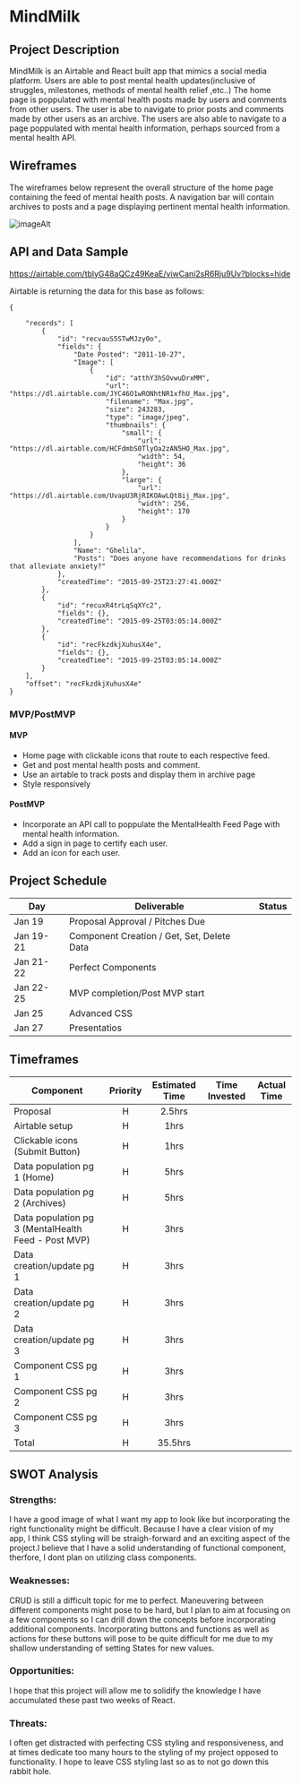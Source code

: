 # MindMilk


## Project Description

MindMilk is an Airtable and React built app that mimics a social media platform. Users are able to post mental health updates(inclusive of struggles, milestones, methods of mental health relief ,etc..) The home page is poppulated with mental health posts made by users and comments from other users. The user is abe to navigate to prior posts and comments made by other users as an archive. The users are also able to navigate to a page poppulated with mental health information, perhaps sourced from a mental health API.

## Wireframes

The wireframes below represent the overall structure of the home page containing the feed of mental health posts. A navigation bar will contain archives to posts and a page displaying pertinent mental health information. 

![imageAlt](https://i.ibb.co/nkS1vsC/Screen-Shot-2021-01-20-at-12-40-27-AM.png)




## API and Data Sample

https://airtable.com/tblyG48aQCz49KeaE/viwCani2sR6Rju9Uv?blocks=hide

Airtable is returning the data for this base as follows:

```
{
    
    "records": [
        {
            "id": "recvauS5STwMJzy0o",
            "fields": {
                "Date Posted": "2011-10-27",
                "Image": [
                    {
                        "id": "atthY3hSOvwuDrxMM",
                        "url": "https://dl.airtable.com/JYC46O1wRONhtNR1xfhU_Max.jpg",
                        "filename": "Max.jpg",
                        "size": 243283,
                        "type": "image/jpeg",
                        "thumbnails": {
                            "small": {
                                "url": "https://dl.airtable.com/HCFdmbS0TlyOa2zAN5HO_Max.jpg",
                                "width": 54,
                                "height": 36
                            },
                            "large": {
                                "url": "https://dl.airtable.com/UvapU3RjRIKOAwLQt8ij_Max.jpg",
                                "width": 256,
                                "height": 170
                            }
                        }
                    }
                ],
                "Name": "Ghelila",
                "Posts": "Does anyone have recommendations for drinks that alleviate anxiety?"
            },
            "createdTime": "2015-09-25T23:27:41.000Z"
        },
        {
            "id": "recuxR4trLqSqXYc2",
            "fields": {},
            "createdTime": "2015-09-25T03:05:14.000Z"
        },
        {
            "id": "recFkzdkjXuhusX4e",
            "fields": {},
            "createdTime": "2015-09-25T03:05:14.000Z"
        }
    ],
    "offset": "recFkzdkjXuhusX4e"
}

```

### MVP/PostMVP

#### MVP

- Home page with clickable icons that route to each respective feed.
- Get and post mental health posts and comment.
- Use an airtable to track posts and display them in archive page
- Style responsively

#### PostMVP

- Incorporate an API call to poppulate the MentalHealth Feed Page with mental health information.
- Add a sign in page to certify each user.
- Add an icon for each user.

## Project Schedule

| Day      | Deliverable                                | Status   |
| -------- | ------------------------------------------ | -------- |
| Jan 19   | Proposal Approval / Pitches Due            |          |
| Jan 19-21| Component Creation / Get, Set, Delete Data |          |
| Jan 21-22| Perfect Components                         |          |
| Jan 22-25| MVP completion/Post MVP start              |          |
| Jan 25   | Advanced CSS                               |          |
| Jan 27   | Presentatios                               |          |

## Timeframes

| Component                 | Priority | Estimated Time | Time Invested | Actual Time |
| ------------------------- | :------: | :------------: | :-----------: | :---------: |
| Proposal                  |    H     |      2.5hrs      |          |        |
| Airtable setup            |    H     |     1hrs      |          |          |
| Clickable icons (Submit Button)          |    H     |      1hrs      |           |          |
| Data population pg 1  (Home)    |    H     |      5hrs      |          |         |
| Data population pg 2  (Archives)    |    H     |      5hrs      |          |         |
| Data population pg 3   (MentalHealth Feed - Post MVP)   |    H     |      3hrs      |           |         |
| Data creation/update pg 1 |    H     |      3hrs      |          |         |
| Data creation/update pg 2 |    H     |      3hrs      |          |          |
| Data creation/update pg 3 |    H     |      3hrs      |          |          |
| Component CSS pg 1        |    H     |      3hrs      |          |         |
| Component CSS pg 2        |    H     |      3hrs      |          |         |
| Component CSS pg 3        |    H     |      3hrs      |         |         |
| Total                     |    H     |    35.5hrs     |          |        |

## SWOT Analysis

### Strengths:

I have a good image of what I want my app to look like but incorporating the right functionality might be difficult. Because I have a clear vision of my app, I think CSS styling will be straigh-forward and an exciting aspect of the project.I believe that I have a solid understanding of functional component, therfore, I dont plan on utilizing class components.

### Weaknesses:

CRUD is still a difficult topic for me to perfect. Maneuvering between different components might pose to be hard, but I plan to aim at focusing on a few components so I can drill down the concepts before incorporating additional components. Incorporating buttons and functions as well as actions for these buttons will pose to be quite difficult for me due to my shallow understanding of setting States for new values.

### Opportunities:

I hope that this project will allow me to solidify the knowledge I have accumulated these past two weeks of React. 

### Threats:

I often get distracted with perfecting CSS styling and responsiveness, and at times dedicate too many hours to the styling of my project opposed to functionality. I hope to leave CSS styling last so as to not go down this rabbit hole.
